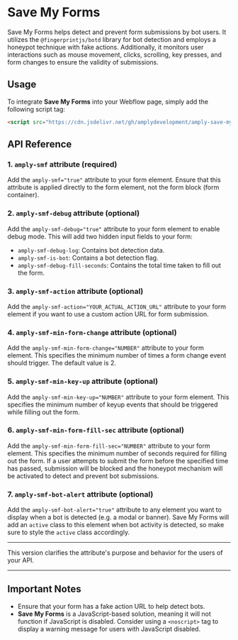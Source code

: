 # Save My Forms

Save My Forms helps detect and prevent form submissions by bot users. It utilizes the `@fingerprintjs/botd` library for bot detection and employs a honeypot technique with fake actions. Additionally, it monitors user interactions such as mouse movement, clicks, scrolling, key presses, and form changes to ensure the validity of submissions.

## Usage

To integrate **Save My Forms** into your Webflow page, simply add the following script tag:

```html
<script src="https://cdn.jsdelivr.net/gh/amplydevelopment/amply-save-my-form@57cc8ae0d9c1523db6447ab70e248c8a04fbfbe0/index.js"></script>
```

## API Reference

### 1. `amply-smf` attribute (required)

Add the `amply-smf="true"` attribute to your form element. Ensure that this attribute is applied directly to the form element, not the form block (form container).

### 2. `amply-smf-debug` attribute (optional)

Add the `amply-smf-debug="true"` attribute to your form element to enable debug mode. This will add two hidden input fields to your form:

- `amply-smf-debug-log`: Contains bot detection data.
- `amply-smf-is-bot`: Contains a bot detection flag.
- `amply-smf-debug-fill-seconds`: Contains the total time taken to fill out the form.

### 3. `amply-smf-action` attribute (optional)

Add the `amply-smf-action="YOUR_ACTUAL_ACTION_URL"` attribute to your form element if you want to use a custom action URL for form submission.

### 4. `amply-smf-min-form-change` attribute (optional)

Add the `amply-smf-min-form-change="NUMBER"` attribute to your form element. This specifies the minimum number of times a form change event should trigger. The default value is 2.

### 5. `amply-smf-min-key-up` attribute (optional)

Add the `amply-smf-min-key-up="NUMBER"` attribute to your form element. This specifies the minimum number of keyup events that should be triggered while filling out the form.

### 6. `amply-smf-min-form-fill-sec` attribute (optional)

Add the `amply-smf-min-form-fill-sec="NUMBER"` attribute to your form element. This specifies the minimum number of seconds required for filling out the form. If a user attempts to submit the form before the specified time has passed, submission will be blocked and the honeypot mechanism will be activated to detect and prevent bot submissions.

### 7. `amply-smf-bot-alert` attribute (optional)

Add the `amply-smf-bot-alert="true"` attribute to any element you want to display when a bot is detected (e.g. a modal or banner). Save My Forms will add an `active` class to this element when bot activity is detected, so make sure to style the `active` class accordingly.

---

This version clarifies the attribute's purpose and behavior for the users of your API.

---

## Important Notes

- Ensure that your form has a fake action URL to help detect bots.
- **Save My Forms** is a JavaScript-based solution, meaning it will not function if JavaScript is disabled. Consider using a `<noscript>` tag to display a warning message for users with JavaScript disabled.
